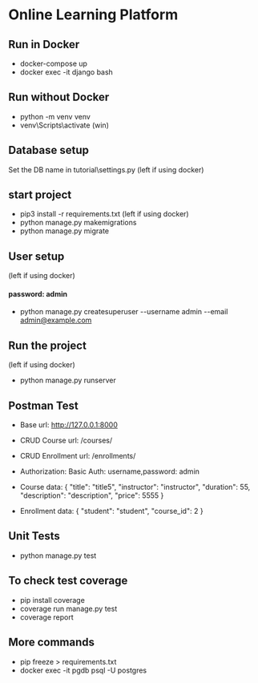 # Online Learning Platform

## Run in Docker
- docker-compose up
- docker exec -it django bash

## Run without Docker
- python -m venv venv
- venv\Scripts\activate (win)

## Database setup
Set the DB name in tutorial\settings.py (left if using docker)

## start project
- pip3 install -r requirements.txt (left if using docker)
- python manage.py makemigrations 
- python manage.py migrate 

## User setup
(left if using docker)
#### password: admin
- python manage.py createsuperuser --username admin --email admin@example.com 

## Run the project
(left if using docker)
- python manage.py runserver

## Postman Test
- Base url: http://127.0.0.1:8000
- CRUD Course url: /courses/
- CRUD Enrollment url: /enrollments/
- Authorization: Basic Auth: username,password: admin

- Course data: 
{
    "title": "title5",
    "instructor": "instructor",
    "duration": 55,
    "description": "description",
    "price": 5555
}

- Enrollment data: 
{
    "student": "student",
    "course_id": 2
}

## Unit Tests
- python manage.py test


## To check test coverage
- pip install coverage 
- coverage run manage.py test 
- coverage report


## More commands 
- pip freeze > requirements.txt
- docker exec -it pgdb psql -U postgres